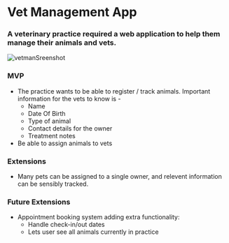 # Vet Management App

### A veterinary practice required a web application to help them manage their animals and vets.

![vetmanSreenshot](https://user-images.githubusercontent.com/65736287/112521503-7efb3280-8d94-11eb-9375-0368405ad968.png)

### MVP

- The practice wants to be able to register / track animals. Important information for the vets to know is -
  - Name
  - Date Of Birth 
  - Type of animal
  - Contact details for the owner
  - Treatment notes
- Be able to assign animals to vets

### Extensions

- Many pets can be assigned to a single owner, and relevent information can be sensibly tracked.

### Future Extensions

- Appointment booking system adding extra functionality:
  - Handle check-in/out dates
  - Lets user see all animals currently in practice 
